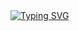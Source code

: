 <!--타이틀 부분-->
<a href="https://git.io/typing-svg">
  <img src="https://readme-typing-svg.demolab.com?font=Fira+Code&size=20&pause=2000&center=true&vCenter=true&width=600&lines=Hello!+I'm+Lee+Heejun;I+majored+in+Statistics;I'm+currently+a+master's+student+in+Data Science.;Let's+build+something+amazing!" alt="Typing SVG" />
</a>

